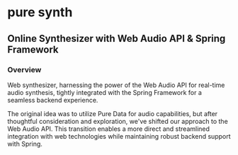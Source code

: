 # pure synth

## Online Synthesizer with Web Audio API & Spring Framework

### Overview
Web synthesizer, harnessing the power of the Web Audio API for real-time audio synthesis, tightly integrated with the Spring Framework for a seamless backend experience.

The original idea was to utilize Pure Data for audio capabilities, but after thoughtful consideration and exploration, we've shifted our approach to the Web Audio API. This transition enables a more direct and streamlined integration with web technologies while maintaining robust backend support with Spring.
